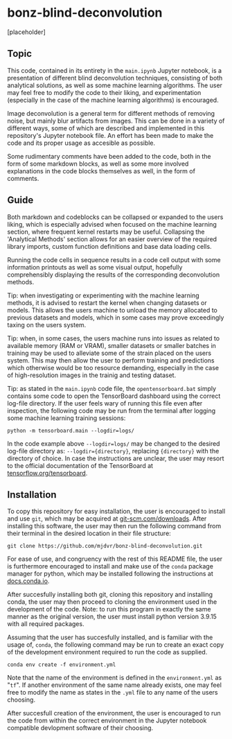 # bonz-blind-deconvolution

[placeholder]

## Topic
This code, contained in its entirety in the `main.ipynb` Jupyter notebook, is a presentation of different blind deconvolution techniques, consisting of both analytical solutions, as well as some machine learning algorithms. The user may feel free to modify the code to their liking, and experimentation (especially in the case of the machine learning algorithms) is encouraged.

Image deconvolution is a general term for different methods of removing noise, but mainly blur artifacts from images. This can be done in a variety of different ways, some of which are described and implemented in this repository's Jupyter notebook file. An effort has been made to make the code and its proper usage as accesible as possible.

Some rudimentary comments have been added to the code, both in the form of some markdown blocks, as well as some more involved explanations in the code blocks themselves as well, in the form of comments.

## Guide
Both markdown and codeblocks can be collapsed or expanded to the users liking, which is especially advised when focused on the machine learning section, where frequent kernel restarts may be useful. Collapsing the 'Analytical Methods' section allows for an easier overview of the required library imports, custom function definitions and base data loading cells.

Running the code cells in sequence results in a code cell output with some information printouts as well as some visual output, hopefully comprehensibly displaying the results of the corresponding deconvolution methods.

Tip: when investigating or experimenting with the machine learning methods, it is advised to restart the kernel when changing datasets or models. This allows the users machine to unload the memory allocated to previous datasets and models, which in some cases may prove exceedingly taxing on the users system.

Tip: when, in some cases, the users machine runs into issues as related to available memory (RAM or VRAM), smaller datasets or smaller batches in training may be used to alleviate some of the strain placed on the users system. This may then allow the user to perform training and predictions which otherwise would be too resource demanding, especially in the case of high-resolution images in the trainig and testing dataset.

Tip: as stated in the `main.ipynb` code file, the `opentensorboard.bat` simply contains some code to open the TensorBoard dashboard using the correct log-file directory. If the user feels wary of running this file even after inspection, the following code may be run from the terminal after logging some machine learning training sessions:
```
python -m tensorboard.main --logdir=logs/
```
In the code example above `--logdir=logs/` may be changed to the desired log-file directory as: `--logdir={directory}`, replacing `{directory}` with the directory of choice. In case the instructions are unclear, the user may resort to the official documentation of the TensorBoard at [tensorflow.org/tensorboard](https://www.tensorflow.org/tensorboard).

## Installation
To copy this repository for easy installation, the user is encouraged to install and use `git`, which may be acquired at [git-scm.com/downloads](https://git-scm.com/downloads). After installing this software, the user may then run the following command from their terminal in the desired location in their file structure:
```
git clone https://github.com/mjdvr/bonz-blind-deconvolution.git
```
For ease of use, and congruency with the rest of this README file, the user is furthermore encouraged to install and make use of the `conda` package manager for python, which may be installed following the instructions at [docs.conda.io](https://docs.conda.io/projects/conda/en/latest/user-guide/install/index.html).

After succesfully installing both git, cloning this repository and installing conda, the user may then proceed to cloning the environment used in the development of the code. Note: to run this program in exactly the same manner as the original version, the user must install python version 3.9.15 with all required packages.

Assuming that the user has succesfully installed, and is familiar with the usage of, `conda`, the following command may be run to create an exact copy of the development environment required to run the code as supplied.

```
conda env create -f environment.yml
```

Note that the name of the environment is defined in the `environment.yml` as "`tf`". If another environment of the same name already exists, one may feel free to modify the name as states in the `.yml` file to any name of the users choosing.

After succesfull creation of the environment, the user is encouraged to run the code from within the correct environment in the Jupyter notebook compatible devlopment software of their choosing.